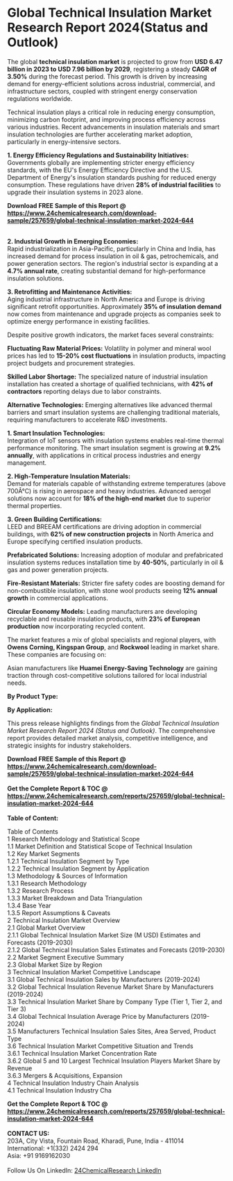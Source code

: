 <h1>Global Technical Insulation Market Research Report 2024(Status and Outlook)</h1><p>The global <strong>technical insulation market</strong> is projected to grow from <strong>USD 6.47 billion in 2023 to USD 7.96 billion by 2029</strong>, registering a steady <strong>CAGR of 3.50%</strong> during the forecast period. This growth is driven by increasing demand for energy-efficient solutions across industrial, commercial, and infrastructure sectors, coupled with stringent energy conservation regulations worldwide.</p><p>Technical insulation plays a critical role in reducing energy consumption, minimizing carbon footprint, and improving process efficiency across various industries. Recent advancements in insulation materials and smart insulation technologies are further accelerating market adoption, particularly in energy-intensive sectors.</p><p><strong>1. Energy Efficiency Regulations and Sustainability Initiatives:</strong><br>
Governments globally are implementing stricter energy efficiency standards, with the EU's Energy Efficiency Directive and the U.S. Department of Energy's insulation standards pushing for reduced energy consumption. These regulations have driven <strong>28% of industrial facilities</strong> to upgrade their insulation systems in 2023 alone.</p><div><b>Download FREE Sample of this Report @ 
            <a href="https://www.24chemicalresearch.com/download-sample/257659/global-technical-insulation-market-2024-644">
            https://www.24chemicalresearch.com/download-sample/257659/global-technical-insulation-market-2024-644</a></b></div><br><p><strong>2. Industrial Growth in Emerging Economies:</strong><br>
Rapid industrialization in Asia-Pacific, particularly in China and India, has increased demand for process insulation in oil &amp; gas, petrochemicals, and power generation sectors. The region's industrial sector is expanding at a <strong>4.7% annual rate</strong>, creating substantial demand for high-performance insulation solutions.</p><p><strong>3. Retrofitting and Maintenance Activities:</strong><br>
Aging industrial infrastructure in North America and Europe is driving significant retrofit opportunities. Approximately <strong>35% of insulation demand</strong> now comes from maintenance and upgrade projects as companies seek to optimize energy performance in existing facilities.</p><p>Despite positive growth indicators, the market faces several constraints:</p><p><strong>Fluctuating Raw Material Prices:</strong> Volatility in polymer and mineral wool prices has led to <strong>15-20% cost fluctuations</strong> in insulation products, impacting project budgets and procurement strategies.</p><p><strong>Skilled Labor Shortage:</strong> The specialized nature of industrial insulation installation has created a shortage of qualified technicians, with <strong>42% of contractors</strong> reporting delays due to labor constraints.</p><p><strong>Alternative Technologies:</strong> Emerging alternatives like advanced thermal barriers and smart insulation systems are challenging traditional materials, requiring manufacturers to accelerate R&amp;D investments.</p><p><strong>1. Smart Insulation Technologies:</strong><br>
Integration of IoT sensors with insulation systems enables real-time thermal performance monitoring. The smart insulation segment is growing at <strong>9.2% annually</strong>, with applications in critical process industries and energy management.</p><p><strong>2. High-Temperature Insulation Materials:</strong><br>
Demand for materials capable of withstanding extreme temperatures (above 700Â°C) is rising in aerospace and heavy industries. Advanced aerogel solutions now account for <strong>18% of the high-end market</strong> due to superior thermal properties.</p><p><strong>3. Green Building Certifications:</strong><br>
LEED and BREEAM certifications are driving adoption in commercial buildings, with <strong>62% of new construction projects</strong> in North America and Europe specifying certified insulation products.</p><p><strong>Prefabricated Solutions:</strong> Increasing adoption of modular and prefabricated insulation systems reduces installation time by <strong>40-50%</strong>, particularly in oil &amp; gas and power generation projects.</p><p><strong>Fire-Resistant Materials:</strong> Stricter fire safety codes are boosting demand for non-combustible insulation, with stone wool products seeing <strong>12% annual growth</strong> in commercial applications.</p><p><strong>Circular Economy Models:</strong> Leading manufacturers are developing recyclable and reusable insulation products, with <strong>23% of European production</strong> now incorporating recycled content.</p><p>The market features a mix of global specialists and regional players, with <strong>Owens Corning, Kingspan Group</strong>, and <strong>Rockwool</strong> leading in market share. These companies are focusing on:

</p><p>Asian manufacturers like <strong>Huamei Energy-Saving Technology</strong> are gaining traction through cost-competitive solutions tailored for local industrial needs.</p><p><strong>By Product Type:</strong></p><p><strong>By Application:</strong></p><p>This press release highlights findings from the <em>Global Technical Insulation Market Research Report 2024 (Status and Outlook)</em>. The comprehensive report provides detailed market analysis, competitive intelligence, and strategic insights for industry stakeholders.</p><div><b>Download FREE Sample of this Report @ 
            <a href="https://www.24chemicalresearch.com/download-sample/257659/global-technical-insulation-market-2024-644">
            https://www.24chemicalresearch.com/download-sample/257659/global-technical-insulation-market-2024-644</a></b></div><br><div><b>Get the Complete Report & TOC @ 
            <a href="https://www.24chemicalresearch.com/reports/257659/global-technical-insulation-market-2024-644">
            https://www.24chemicalresearch.com/reports/257659/global-technical-insulation-market-2024-644</a></b></div><br>
            <b>Table of Content:</b><p>Table of Contents<br />
1 Research Methodology and Statistical Scope<br />
1.1 Market Definition and Statistical Scope of Technical Insulation<br />
1.2 Key Market Segments<br />
1.2.1 Technical Insulation Segment by Type<br />
1.2.2 Technical Insulation Segment by Application<br />
1.3 Methodology & Sources of Information<br />
1.3.1 Research Methodology<br />
1.3.2 Research Process<br />
1.3.3 Market Breakdown and Data Triangulation<br />
1.3.4 Base Year<br />
1.3.5 Report Assumptions & Caveats<br />
2 Technical Insulation Market Overview<br />
2.1 Global Market Overview<br />
2.1.1 Global Technical Insulation Market Size (M USD) Estimates and Forecasts (2019-2030)<br />
2.1.2 Global Technical Insulation Sales Estimates and Forecasts (2019-2030)<br />
2.2 Market Segment Executive Summary<br />
2.3 Global Market Size by Region<br />
3 Technical Insulation Market Competitive Landscape<br />
3.1 Global Technical Insulation Sales by Manufacturers (2019-2024)<br />
3.2 Global Technical Insulation Revenue Market Share by Manufacturers (2019-2024)<br />
3.3 Technical Insulation Market Share by Company Type (Tier 1, Tier 2, and Tier 3)<br />
3.4 Global Technical Insulation Average Price by Manufacturers (2019-2024)<br />
3.5 Manufacturers Technical Insulation Sales Sites, Area Served, Product Type<br />
3.6 Technical Insulation Market Competitive Situation and Trends<br />
3.6.1 Technical Insulation Market Concentration Rate<br />
3.6.2 Global 5 and 10 Largest Technical Insulation Players Market Share by Revenue<br />
3.6.3 Mergers & Acquisitions, Expansion<br />
4 Technical Insulation Industry Chain Analysis<br />
4.1 Technical Insulation Industry Cha</p><div><b>Get the Complete Report & TOC @ 
            <a href="https://www.24chemicalresearch.com/reports/257659/global-technical-insulation-market-2024-644">
            https://www.24chemicalresearch.com/reports/257659/global-technical-insulation-market-2024-644</a></b></div><br><b>CONTACT US:</b><br>
            203A, City Vista, Fountain Road, Kharadi, Pune, India - 411014<br>
            International: +1(332) 2424 294<br>
            Asia: +91 9169162030 <br><br>
            Follow Us On LinkedIn: <a href="https://www.linkedin.com/company/24chemicalresearch/">24ChemicalResearch LinkedIn</a>